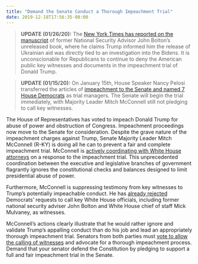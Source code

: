 ```yaml
---
title: "Demand the Senate Conduct a Thorough Impeachment Trial"
date: 2019-12-18T17:56:35-08:00
---
```

>**UPDATE (01/26/20):** The [New York Times has reported on the manuscript](https://www.nytimes.com/2020/01/26/us/politics/trump-bolton-book-ukraine.html) of former National Security Advisor John Bolton’s unreleased book, where he claims Trump informed him the release of Ukrainian aid was directly tied to an investigation into the Bidens. It is unconscionable for Republicans to continue to deny the American public key witnesses and documents in the impeachment trial of Donald Trump.

>**UPDATE (01/15/20):** On January 15th, House Speaker Nancy Pelosi transferred the articles of [impeachment to the Senate and named 7 House Democrats](https://www.nbcnews.com/politics/politics-news/pelosi-calls-witnesses-trump-trial-after-new-evidence-n1116091) as trial managers. The Senate will begin the trial immediately, with Majority Leader Mitch McConnell still not pledging to call key witnesses. 

The House of Representatives has voted to impeach Donald Trump for abuse of power and obstruction of Congress. Impeachment proceedings now move to the Senate for consideration. Despite the grave nature of the impeachment charges against Trump, Senate Majority Leader Mitch McConnell (R-KY) is doing all he can to prevent a fair and complete impeachment trial. McConnell is [actively coordinating with White House attorneys](https://www.nytimes.com/2019/12/13/us/politics/mcconnell-white-house-impeachment-trial.html) on a response to the impeachment trial. This unprecedented coordination between the executive and legislative branches of government flagrantly ignores the constitutional checks and balances designed to limit presidential abuse of power. 

Furthermore, McConnell is suppressing testimony from key witnesses to Trump’s potentially impeachable conduct. He has [already rejected](https://www.nytimes.com/2019/12/17/us/politics/trump-impeachment.html) Democrats’ requests to call key White House officials, including former national security adviser John Bolton and White House chief of staff Mick Mulvaney, as witnesses. 

McConnell’s actions clearly illustrate that he would rather ignore and validate Trump’s appalling conduct than do his job and lead an appropriately thorough impeachment trial. Senators from both parties must [vote to allow the calling of witnesses](https://www.cnn.com/2019/12/16/politics/senate-rules-impeachment-trial/index.html) and advocate for a thorough impeachment process.  Demand that your senator defend the Constitution by pledging to support a full and fair impeachment trial in the Senate. 

